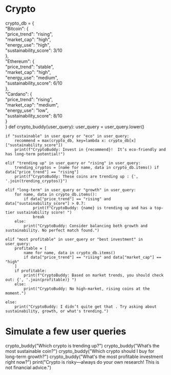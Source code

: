 # Crypto
crypto_db = {  
    "Bitcoin": {  
        "price_trend": "rising",  
        "market_cap": "high",  
        "energy_use": "high",  
        "sustainability_score": 3/10  
    },  
    "Ethereum": {  
        "price_trend": "stable",  
        "market_cap": "high",  
        "energy_use": "medium",  
        "sustainability_score": 6/10  
    },  
    "Cardano": {  
        "price_trend": "rising",  
        "market_cap": "medium",  
        "energy_use": "low",  
        "sustainability_score": 8/10  
    }  
}
def crypto_buddy(user_query):
    user_query = user_query.lower()

    if "sustainable" in user_query or "eco" in user_query:
        recommend = max(crypto_db, key=lambda x: crypto_db[x]["sustainability_score"])
        print(f"CryptoBuddy: Invest in {recommend}!  It’s eco-friendly and has long-term potential!")
    
    elif "trending up" in user_query or "rising" in user_query:
        trending_cryptos = [name for name, data in crypto_db.items() if data["price_trend"] == "rising"]
        print(f"CryptoBuddy: These coins are trending up : {', '.join(trending_cryptos)}")
    
    elif "long-term" in user_query or "growth" in user_query:
        for name, data in crypto_db.items():
            if data["price_trend"] == "rising" and data["sustainability_score"] > 0.7:
                print(f"CryptoBuddy: {name} is trending up and has a top-tier sustainability score! ")
                break
        else:
            print("CryptoBuddy: Consider balancing both growth and sustainability. No perfect match found.")
    
    elif "most profitable" in user_query or "best investment" in user_query:
        profitable = [
            name for name, data in crypto_db.items()
            if data["price_trend"] == "rising" and data["market_cap"] == "high"
        ]
        if profitable:
            print(f"CryptoBuddy: Based on market trends, you should check out: {', '.join(profitable)} ")
        else:
            print("CryptoBuddy: No high-market, rising coins at the moment.")

    else:
        print("CryptoBuddy: I didn’t quite get that . Try asking about sustainability, growth, or what's trending.")
# Simulate a few user queries
crypto_buddy("Which crypto is trending up?")
crypto_buddy("What’s the most sustainable coin?")
crypto_buddy("Which crypto should I buy for long-term growth?")
crypto_buddy("What's the most profitable investment right now?")
print("Crypto is risky—always do your own research! This is not financial advice.")
